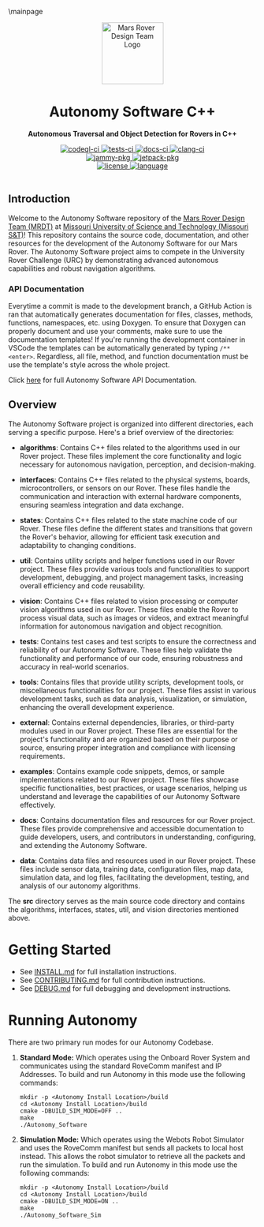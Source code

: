 \mainpage

<div align="center">
  <a href="https://github.com/missourimrdt/autonomy_software">
    <img width="125" src="https://i.postimg.cc/XYtdp84Z/logo.png" alt="Mars Rover Design Team Logo">
  </a>
  <h1>Autonomy Software C++</h1>
  <p><b>Autonomous Traversal and Object Detection for Rovers in C++</b></p>
  <div>
    <a href="https://github.com/MissouriMRDT/Autonomy_Software/actions/workflows/codeql.yml">
      <img src="https://img.shields.io/github/actions/workflow/status/missourimrdt/autonomy_software/codeql.yml?branch=development&label=CodeQL&style=flat-round" alt="codeql-ci" />
    </a>
    <a href="https://github.com/MissouriMRDT/Autonomy_Software/actions/workflows/tests.yml">
      <img src="https://img.shields.io/github/actions/workflow/status/missourimrdt/autonomy_software/tests.yml?branch=development&label=Unit%20Tests&style=flat-round" alt="tests-ci" />
    </a>
    <a href="https://github.com/MissouriMRDT/Autonomy_Software/actions/workflows/doxygen_generate.yml">
      <img src="https://img.shields.io/github/actions/workflow/status/missourimrdt/autonomy_software/doxygen_generate.yml?branch=development&label=Docs&style=flat-round" alt="docs-ci" />
    </a>
    <a href="https://github.com/MissouriMRDT/Autonomy_Software/actions/workflows/clang_check.yml">
      <img src="https://img.shields.io/github/actions/workflow/status/missourimrdt/autonomy_software/clang_check.yml?branch=development&label=Clang&style=flat-round" alt="clang-ci" />
    </a>
  </div>
  <div>
    <a href="https://github.com/MissouriMRDT/Autonomy_Software/pkgs/container/autonomy-jammy">
      <img src="https://img.shields.io/badge/Ubuntu_Jammy-latest-orange" alt="jammy-pkg" />
    </a>
    <a href="https://github.com/MissouriMRDT/Autonomy_Software/pkgs/container/autonomy-jetpack">
      <img src="https://img.shields.io/badge/NVIDIA_JetPack_5-latest-orange" alt="jetpack-pkg" />
    </a>
  </div>
  <div>
    <a href="https://www.gnu.org/licenses/gpl-3.0.en.html">
      <img src="https://img.shields.io/badge/license-GPLv3-blue.svg?style=flat-round" alt="license" />
    </a>
    <a href="https://en.cppreference.com/w/cpp/20">
      <img src="https://img.shields.io/badge/language-C%2B%2B20-blue.svg?style=flat-round" alt="language" />
    </a>
  </div>
</div>
<br>

## Introduction

Welcome to the Autonomy Software repository of the [Mars Rover Design Team (MRDT)](https://marsrover.mst.edu) at [Missouri University of Science and Technology (Missouri S&T)](https://mst.edu)! This repository contains the source code, documentation, and other resources for the development of the Autonomy Software for our Mars Rover. The Autonomy Software project aims to compete in the University Rover Challenge (URC) by demonstrating advanced autonomous capabilities and robust navigation algorithms.

### API Documentation

Everytime a commit is made to the development branch, a GitHub Action is ran that automatically generates documentation for files, classes, methods, functions, namespaces, etc. using Doxygen. To ensure that Doxygen can properly document and use your comments, make sure to use the documentation templates! If you're running the development container in VSCode the templates can be automatically generated by typing `/**<enter>`. Regardless, all file, method, and function documentation must be use the template's style across the whole project.

Click [here](https://missourimrdt.github.io/Autonomy_Software/) for full Autonomy Software API Documentation.

## Overview

The Autonomy Software project is organized into different directories, each serving a specific purpose. Here's a brief overview of the directories:

- **algorithms**: Contains C++ files related to the algorithms used in our Rover project. These files implement the core functionality and logic necessary for autonomous navigation, perception, and decision-making.

- **interfaces**: Contains C++ files related to the physical systems, boards, microcontrollers, or sensors on our Rover. These files handle the communication and interaction with external hardware components, ensuring seamless integration and data exchange.

- **states**: Contains C++ files related to the state machine code of our Rover. These files define the different states and transitions that govern the Rover's behavior, allowing for efficient task execution and adaptability to changing conditions.

- **util**: Contains utility scripts and helper functions used in our Rover project. These files provide various tools and functionalities to support development, debugging, and project management tasks, increasing overall efficiency and code reusability.

- **vision**: Contains C++ files related to vision processing or computer vision algorithms used in our Rover. These files enable the Rover to process visual data, such as images or videos, and extract meaningful information for autonomous navigation and object recognition.

- **tests**: Contains test cases and test scripts to ensure the correctness and reliability of our Autonomy Software. These files help validate the functionality and performance of our code, ensuring robustness and accuracy in real-world scenarios.

- **tools**: Contains files that provide utility scripts, development tools, or miscellaneous functionalities for our project. These files assist in various development tasks, such as data analysis, visualization, or simulation, enhancing the overall development experience.

- **external**: Contains external dependencies, libraries, or third-party modules used in our Rover project. These files are essential for the project's functionality and are organized based on their purpose or source, ensuring proper integration and compliance with licensing requirements.

- **examples**: Contains example code snippets, demos, or sample implementations related to our Rover project. These files showcase specific functionalities, best practices, or usage scenarios, helping us understand and leverage the capabilities of our Autonomy Software effectively.

- **docs**: Contains documentation files and resources for our Rover project. These files provide comprehensive and accessible documentation to guide developers, users, and contributors in understanding, configuring, and extending the Autonomy Software.

- **data**: Contains data files and resources used in our Rover project. These files include sensor data, training data, configuration files, map data, simulation data, and log files, facilitating the development, testing, and analysis of our autonomy algorithms.

The **src** directory serves as the main source code directory and contains the algorithms, interfaces, states, util, and vision directories mentioned above.

# Getting Started

- See [INSTALL.md](INSTALL.md) for full installation instructions.
- See [CONTRIBUTING.md](CONTRIBUTING.md) for full contribution instructions.
- See [DEBUG.md](DEBUG.md) for full debugging and development instructions.

# Running Autonomy

There are two primary run modes for our Autonomy Codebase.

1) **Standard Mode:** Which operates using the Onboard Rover System and communicates using the standard RoveComm manifest and IP Addresses. To build and run Autonomy in this mode use the following commands:
    
    ```
    mkdir -p <Autonomy Install Location>/build
    cd <Autonomy Install Location>/build
    cmake -DBUILD_SIM_MODE=OFF ..
    make
    ./Autonomy_Software
    ```

2) **Simulation Mode:** Which operates using the Webots Robot Simulator and uses the RoveComm manifest but sends all packets to local host instead. This allows the robot simulator to retrieve all the packets and run the simulation. To build and run Autonomy in this mode use the following commands:

    ```
    mkdir -p <Autonomy Install Location>/build
    cd <Autonomy Install Location>/build
    cmake -DBUILD_SIM_MODE=ON ..
    make
    ./Autonomy_Software_Sim
    ```
